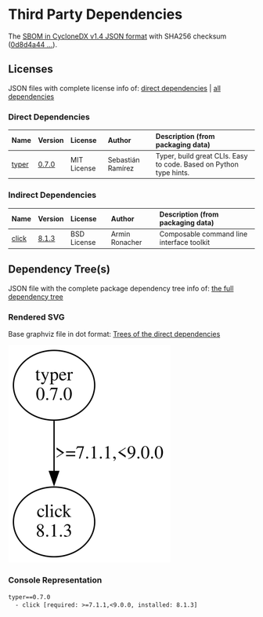 # Third Party Dependencies

<!--[[[fill sbom_sha256()]]]-->
The [SBOM in CycloneDX v1.4 JSON format](https://git.sr.ht/~sthagen/omforme/blob/default/sbom.json) with SHA256 checksum ([0d8d4a44 ...](https://git.sr.ht/~sthagen/omforme/blob/default/sbom.json.sha256 "sha256:0d8d4a4498fdc21997904af90d70d42ec1177a812fa1dc1e970663f5452eed31")).
<!--[[[end]]] (checksum: d8532fdf870f6a663255b6c83e8f9828)-->
## Licenses 

JSON files with complete license info of: [direct dependencies](direct-dependency-licenses.json) | [all dependencies](all-dependency-licenses.json)

### Direct Dependencies

<!--[[[fill direct_dependencies_table()]]]-->
| Name                                       | Version                                        | License     | Author            | Description (from packaging data)                                  |
|:-------------------------------------------|:-----------------------------------------------|:------------|:------------------|:-------------------------------------------------------------------|
| [typer](https://github.com/tiangolo/typer) | [0.7.0](https://pypi.org/project/typer/0.7.0/) | MIT License | Sebastián Ramírez | Typer, build great CLIs. Easy to code. Based on Python type hints. |
<!--[[[end]]] (checksum: 3dd7af6d734cb53754e2854ec89b9dc7)-->

### Indirect Dependencies

<!--[[[fill indirect_dependencies_table()]]]-->
| Name                                          | Version                                        | License     | Author         | Description (from packaging data)         |
|:----------------------------------------------|:-----------------------------------------------|:------------|:---------------|:------------------------------------------|
| [click](https://palletsprojects.com/p/click/) | [8.1.3](https://pypi.org/project/click/8.1.3/) | BSD License | Armin Ronacher | Composable command line interface toolkit |
<!--[[[end]]] (checksum: dc3a866a7aa3332404bde3da87727cb9)-->

## Dependency Tree(s)

JSON file with the complete package dependency tree info of: [the full dependency tree](package-dependency-tree.json)

### Rendered SVG

Base graphviz file in dot format: [Trees of the direct dependencies](package-dependency-tree.dot.txt)

<img src="./package-dependency-tree.svg" alt="Trees of the direct dependencies" title="Trees of the direct dependencies"/>

### Console Representation

<!--[[[fill dependency_tree_console_text()]]]-->
````console
typer==0.7.0
  - click [required: >=7.1.1,<9.0.0, installed: 8.1.3]
````
<!--[[[end]]] (checksum: 68a14cf00ff89129f24e70f991f10244)-->

